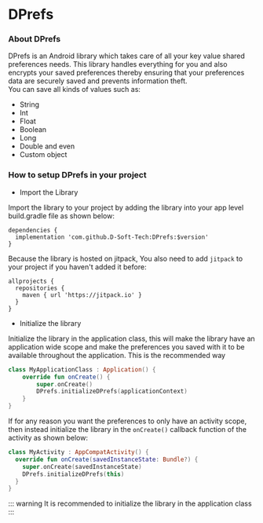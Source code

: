 # DPrefs  

### About DPrefs
DPrefs is an Android library which takes care of all your key value shared preferences needs. This library handles everything for you and also encrypts your saved preferences thereby ensuring that your preferences data are securely saved and prevents information theft.  
You can save all kinds of values such as:  
* String
* Int
* Float
* Boolean
* Long
* Double and even
* Custom object

### How to setup DPrefs in your project
* Import the Library  

Import the library to your project by adding the library into your app level build.gradle file as shown below:

```
dependencies {
  implementation 'com.github.D-Soft-Tech:DPrefs:$version'
}
```

Because the library is hosted on jitpack, You also need to add ``jitpack`` to your project if you haven't added it before: 
```
allprojects {
  repositories {
    maven { url 'https://jitpack.io' }
  }
}
```
* Initialize the library

Initialize the library in the application class, this will make the library have an application wide scope and make the preferences you saved with it to be available throughout the application. This is the recommended way

```  kt
class MyApplicationClass : Application() {
    override fun onCreate() {
        super.onCreate()
        DPrefs.initializeDPrefs(applicationContext)
    }
}
```

If for any reason you want the preferences to only have an activity scope, then instead initialize the library in the ``onCreate()`` callback function of the activity as shown below:
``` kt
class MyActivity : AppCompatActivity() {
  override fun onCreate(savedInstanceState: Bundle?) {
    super.onCreate(savedInstanceState)
    DPrefs.initializeDPrefs(this)
  }
}
```
::: warning
 It is recommended to initialize the library in the application class
:::

